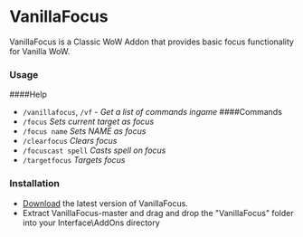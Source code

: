 # VanillaFocus
VanillaFocus is a Classic WoW Addon that provides basic focus functionality for Vanilla WoW.

### Usage
####Help
- `/vanillafocus`, `/vf` - <i>Get a list of commands ingame</i>
####Commands
- `/focus` <i>Sets current target as focus</i>
- `/focus name` <i> Sets NAME as focus</i>
- `/clearfocus` <i>Clears focus</i>
- `/focuscast spell` <i>Casts spell on focus</i>
- `/targetfocus` <i>Targets focus</i>

### Installation
- [Download](https://github.com/rowin1/VanillaFocus/archive/master.zip) the latest version of VanillaFocus.
- Extract VanillaFocus-master and drag and drop the "VanillaFocus" folder into your Interface\AddOns directory
